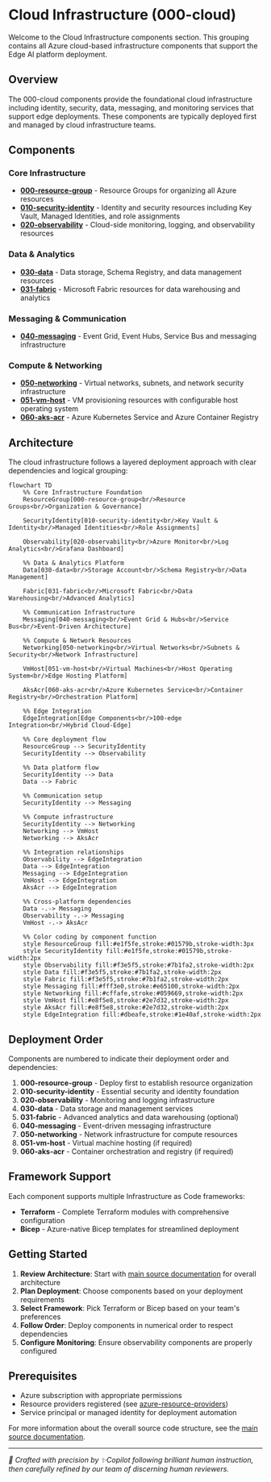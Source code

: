 # Cloud Infrastructure (000-cloud)

Welcome to the Cloud Infrastructure components section. This grouping contains all Azure cloud-based infrastructure components that support the Edge AI platform deployment.

## Overview

The 000-cloud components provide the foundational cloud infrastructure including identity, security, data, messaging, and monitoring services that support edge deployments. These components are typically deployed first and managed by cloud infrastructure teams.

## Components

### Core Infrastructure

- **[000-resource-group](./000-resource-group/README.md)** - Resource Groups for organizing all Azure resources
- **[010-security-identity](./010-security-identity/README.md)** - Identity and security resources including Key Vault, Managed Identities, and role assignments
- **[020-observability](./020-observability/README.md)** - Cloud-side monitoring, logging, and observability resources

### Data & Analytics

- **[030-data](./030-data/README.md)** - Data storage, Schema Registry, and data management resources
- **[031-fabric](./031-fabric/README.md)** - Microsoft Fabric resources for data warehousing and analytics

### Messaging & Communication

- **[040-messaging](./040-messaging/README.md)** - Event Grid, Event Hubs, Service Bus and messaging infrastructure

### Compute & Networking

- **[050-networking](./050-networking/README.md)** - Virtual networks, subnets, and network security infrastructure
- **[051-vm-host](./051-vm-host/README.md)** - VM provisioning resources with configurable host operating system
- **[060-aks-acr](./060-aks-acr/README.md)** - Azure Kubernetes Service and Azure Container Registry

## Architecture

The cloud infrastructure follows a layered deployment approach with clear dependencies and logical grouping:

```mermaid
flowchart TD
    %% Core Infrastructure Foundation
    ResourceGroup[000-resource-group<br/>Resource Groups<br/>Organization & Governance]

    SecurityIdentity[010-security-identity<br/>Key Vault & Identity<br/>Managed Identities<br/>Role Assignments]

    Observability[020-observability<br/>Azure Monitor<br/>Log Analytics<br/>Grafana Dashboard]

    %% Data & Analytics Platform
    Data[030-data<br/>Storage Account<br/>Schema Registry<br/>Data Management]

    Fabric[031-fabric<br/>Microsoft Fabric<br/>Data Warehousing<br/>Advanced Analytics]

    %% Communication Infrastructure
    Messaging[040-messaging<br/>Event Grid & Hubs<br/>Service Bus<br/>Event-Driven Architecture]

    %% Compute & Network Resources
    Networking[050-networking<br/>Virtual Networks<br/>Subnets & Security<br/>Network Infrastructure]

    VmHost[051-vm-host<br/>Virtual Machines<br/>Host Operating System<br/>Edge Hosting Platform]

    AksAcr[060-aks-acr<br/>Azure Kubernetes Service<br/>Container Registry<br/>Orchestration Platform]

    %% Edge Integration
    EdgeIntegration[Edge Components<br/>100-edge Integration<br/>Hybrid Cloud-Edge]

    %% Core deployment flow
    ResourceGroup --> SecurityIdentity
    SecurityIdentity --> Observability

    %% Data platform flow
    SecurityIdentity --> Data
    Data --> Fabric

    %% Communication setup
    SecurityIdentity --> Messaging

    %% Compute infrastructure
    SecurityIdentity --> Networking
    Networking --> VmHost
    Networking --> AksAcr

    %% Integration relationships
    Observability --> EdgeIntegration
    Data --> EdgeIntegration
    Messaging --> EdgeIntegration
    VmHost --> EdgeIntegration
    AksAcr --> EdgeIntegration

    %% Cross-platform dependencies
    Data -.-> Messaging
    Observability -.-> Messaging
    VmHost -.-> AksAcr

    %% Color coding by component function
    style ResourceGroup fill:#e1f5fe,stroke:#01579b,stroke-width:3px
    style SecurityIdentity fill:#e1f5fe,stroke:#01579b,stroke-width:2px
    style Observability fill:#f3e5f5,stroke:#7b1fa2,stroke-width:2px
    style Data fill:#f3e5f5,stroke:#7b1fa2,stroke-width:2px
    style Fabric fill:#f3e5f5,stroke:#7b1fa2,stroke-width:2px
    style Messaging fill:#fff3e0,stroke:#e65100,stroke-width:2px
    style Networking fill:#cffafe,stroke:#059669,stroke-width:2px
    style VmHost fill:#e8f5e8,stroke:#2e7d32,stroke-width:2px
    style AksAcr fill:#e8f5e8,stroke:#2e7d32,stroke-width:2px
    style EdgeIntegration fill:#dbeafe,stroke:#1e40af,stroke-width:2px
```

## Deployment Order

Components are numbered to indicate their deployment order and dependencies:

1. **000-resource-group** - Deploy first to establish resource organization
2. **010-security-identity** - Essential security and identity foundation
3. **020-observability** - Monitoring and logging infrastructure
4. **030-data** - Data storage and management services
5. **031-fabric** - Advanced analytics and data warehousing (optional)
6. **040-messaging** - Event-driven messaging infrastructure
7. **050-networking** - Network infrastructure for compute resources
8. **051-vm-host** - Virtual machine hosting (if required)
9. **060-aks-acr** - Container orchestration and registry (if required)

## Framework Support

Each component supports multiple Infrastructure as Code frameworks:

- **Terraform** - Complete Terraform modules with comprehensive configuration
- **Bicep** - Azure-native Bicep templates for streamlined deployment

## Getting Started

1. **Review Architecture**: Start with [main source documentation](../README.md) for overall architecture
2. **Plan Deployment**: Choose components based on your deployment requirements
3. **Select Framework**: Pick Terraform or Bicep based on your team's preferences
4. **Follow Order**: Deploy components in numerical order to respect dependencies
5. **Configure Monitoring**: Ensure observability components are properly configured

## Prerequisites

- Azure subscription with appropriate permissions
- Resource providers registered (see [azure-resource-providers](../azure-resource-providers/README.md))
- Service principal or managed identity for deployment automation

For more information about the overall source code structure, see the [main source documentation](../README.md).

---

<!-- markdownlint-disable MD036 -->
*🤖 Crafted with precision by ✨Copilot following brilliant human instruction,
then carefully refined by our team of discerning human reviewers.*
<!-- markdownlint-enable MD036 -->
